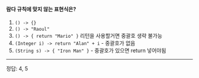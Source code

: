 #### 람다 규칙에 맞지 않는 표현식은?
1. `() -> {}`
2. `() -> "Raoul"`
3. `() -> { return "Mario" }`  리턴을 사용할거면 중괄호 생략 불가능
4. `(Integer i) -> return "Alan" + i`  - 중괄호가 없음
5. `(String s) -> { "Iron Man" }`  - 중괄호가 있으면 return 넣어야됨
---
정답: 4, 5